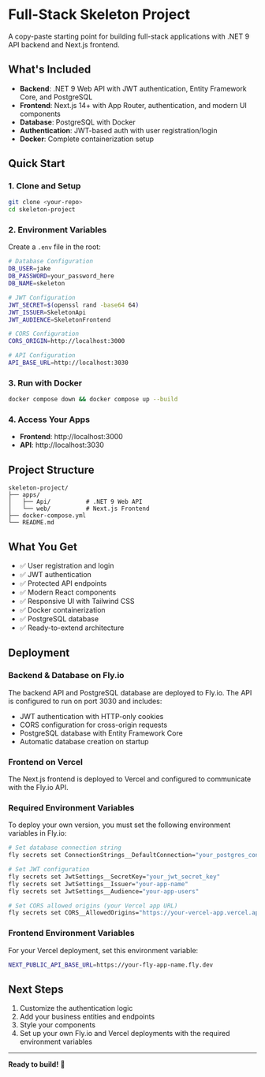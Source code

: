 # Full-Stack Skeleton Project

A copy-paste starting point for building full-stack applications with .NET 9 API backend and Next.js frontend.

## What's Included

- **Backend**: .NET 9 Web API with JWT authentication, Entity Framework Core, and PostgreSQL
- **Frontend**: Next.js 14+ with App Router, authentication, and modern UI components
- **Database**: PostgreSQL with Docker
- **Authentication**: JWT-based auth with user registration/login
- **Docker**: Complete containerization setup

## Quick Start

### 1. Clone and Setup
```bash
git clone <your-repo>
cd skeleton-project
```

### 2. Environment Variables
Create a `.env` file in the root:
```bash
# Database Configuration
DB_USER=jake
DB_PASSWORD=your_password_here
DB_NAME=skeleton

# JWT Configuration
JWT_SECRET=$(openssl rand -base64 64)
JWT_ISSUER=SkeletonApi
JWT_AUDIENCE=SkeletonFrontend

# CORS Configuration
CORS_ORIGIN=http://localhost:3000

# API Configuration
API_BASE_URL=http://localhost:3030
```

### 3. Run with Docker
```bash
docker compose down && docker compose up --build
```

### 4. Access Your Apps
- **Frontend**: http://localhost:3000
- **API**: http://localhost:3030

## Project Structure
```
skeleton-project/
├── apps/
│   ├── Api/          # .NET 9 Web API
│   └── web/          # Next.js Frontend
├── docker-compose.yml
└── README.md
```

## What You Get

- ✅ User registration and login
- ✅ JWT authentication
- ✅ Protected API endpoints
- ✅ Modern React components
- ✅ Responsive UI with Tailwind CSS
- ✅ Docker containerization
- ✅ PostgreSQL database
- ✅ Ready-to-extend architecture

## Deployment

### Backend & Database on Fly.io

The backend API and PostgreSQL database are deployed to Fly.io. The API is configured to run on port 3030 and includes:

- JWT authentication with HTTP-only cookies
- CORS configuration for cross-origin requests
- PostgreSQL database with Entity Framework Core
- Automatic database creation on startup

### Frontend on Vercel

The Next.js frontend is deployed to Vercel and configured to communicate with the Fly.io API.

### Required Environment Variables

To deploy your own version, you must set the following environment variables in Fly.io:

```bash
# Set database connection string
fly secrets set ConnectionStrings__DefaultConnection="your_postgres_connection_string"

# Set JWT configuration
fly secrets set JwtSettings__SecretKey="your_jwt_secret_key"
fly secrets set JwtSettings__Issuer="your-app-name"
fly secrets set JwtSettings__Audience="your-app-users"

# Set CORS allowed origins (your Vercel app URL)
fly secrets set CORS__AllowedOrigins="https://your-vercel-app.vercel.app"
```

### Frontend Environment Variables

For your Vercel deployment, set this environment variable:

```bash
NEXT_PUBLIC_API_BASE_URL=https://your-fly-app-name.fly.dev
```

## Next Steps

1. Customize the authentication logic
2. Add your business entities and endpoints
3. Style your components
4. Set up your own Fly.io and Vercel deployments with the required environment variables

---

**Ready to build!** 🚀
